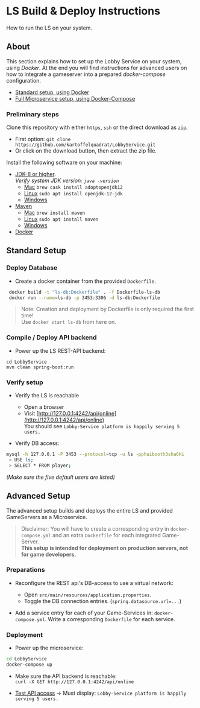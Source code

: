 # LS Build & Deploy Instructions

How to run the LS on your system.

## About

This section explains how to set up the Lobby Service on your system, using *Docker*. At the end you will find instructions for advanced users on how to integrate a gameserver into a prepared *docker-compose* configuration. 

 * [Standard setup, using Docker](#standard-setup)
 * [Full Microservice setup, using Docker-Compose](#advanced-setup)

### Preliminary steps

Clone this repository with either ```https```, ```ssh``` or the direct download as ```zip```.

 * First option: ```git clone https://github.com/kartoffelquadrat/LobbyService.git```
 * Or click on the download button, then extract the zip file.

Install the following software on your machine:

 * [JDK-8 or higher](https://www.oracle.com/java/technologies/javase-jdk14-downloads.html).  
 *Verify system JDK version: ```java -version```*
   * [Mac](https://brew.sh/) ```brew cask install adoptopenjdk12```
   * [Linux](https://linux.die.net/man/8/apt-get) ```sudo apt install openjdk-12-jdk```
   * [Windows](https://www.oracle.com/java/technologies/javase-jdk14-downloads.html)
 * [Maven](https://maven.apache.org/)
   * [Mac](https://brew.sh/) ```brew install maven```
   * [Linux](https://linux.die.net/man/8/apt-get) ```sudo apt install maven```
   * [Windows](https://maven.apache.org/download.cgi)
 * [Docker](https://docs.docker.com/get-docker)

## Standard Setup

### Deploy Database

 * Create a docker container from the provided ```Dockerfile```. 
 ```bash
  docker build -t "ls-db:Dockerfile" . -f Dockerfile-ls-db
  docker run --name=ls-db -p 3453:3306 -d ls-db:Dockerfile
 ```
 
 > Note: Creation and deployment by Dockerfile is only required the first time!  
 Use ```docker start ls-db``` from here on.
 
### Compile / Deploy API backend

 * Power up the LS REST-API backend:
```
cd LobbyService
mvn clean spring-boot:run
```

### Verify setup

 * Verify the LS is reachable
   * Open a browser
   * Visit [http://127.0.0.1:4242/api/online](http://127.0.0.1:4242/api/online)  
You should see ```Lobby-Service platform is happily serving 5 users.```
   
 * Verify DB access:  
```bash
mysql -h 127.0.0.1 -P 3453 --protocol=tcp -u ls -pphaibooth3sha6Hi
 > USE ls;
 > SELECT * FROM player;
```  
*(Make sure the five default users are listed)*


## Advanced Setup

The advanced setup builds and deploys the entire LS and provided GameServers as a Microservice.

 > Disclaimer: You will have to create a corresponding entry in ```docker-compose.yml``` and an extra ```Dockerfile``` for each integrated Game-Server.  
   **This setup is intended for deployment on production servers, not for game developers.**


### Preparations

 * Reconfigure the REST api's DB-access to use a virtual network:  
   * Open ```src/main/resources/application.properties```.
   * Toggle the DB connection entries. (```spring.datasource.url=...```)

 * Add a service entry for each of your Game-Services in: ```docker-compose.yml```. Write a corresponding ```Dockerfile``` for each service.
 
### Deployment

 * Power up the microservice:
```bash
cd LobbyService
docker-compose up
```

 * Make sure the API backend is reachable:  
```curl -X GET http://127.0.0.1:4242/api/online```

 * [Test API access](http://127.0.0.1:4242/api/online) -> Must display: ```Lobby-Service platform is happily serving 5 users.```
